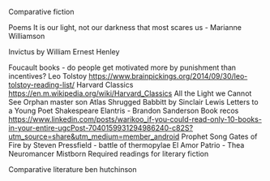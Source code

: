 Comparative fiction

Poems
It is our light, not our darkness that most scares us - Marianne Williamson

Invictus by William Ernest Henley

Foucault books - do people get motivated more by punishment than incentives?
Leo Tolstoy
https://www.brainpickings.org/2014/09/30/leo-tolstoy-reading-list/
Harvard Classics
https://en.m.wikipedia.org/wiki/Harvard_Classics
All the Light we Cannot See
Orphan master son
Atlas Shrugged
Babbitt by Sinclair Lewis
Letters to a Young Poet
Shakespeare
Elantris - Brandon Sanderson
Book recos
https://www.linkedin.com/posts/warikoo_if-you-could-read-only-10-books-in-your-entire-ugcPost-7040159931294986240-c82S?utm_source=share&utm_medium=member_android
Prophet Song
Gates of Fire by Steven Pressfield - battle of thermopylae
El Amor Patrio - Thea
Neuromancer
Mistborn
Required readings for literary fiction

Comparative literature ben hutchinson
